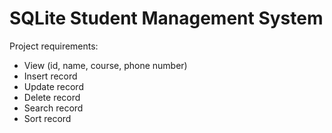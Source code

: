 # SQLite Student Management System

Project requirements:
- View (id, name, course, phone number)
- Insert record
- Update record
- Delete record
- Search record
- Sort record
